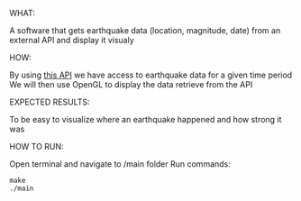 WHAT:

A software that gets earthquake data (location, magnitude, date) from an external API and display it visualy
    
HOW:
    
By using [this API](https://earthquake.usgs.gov/fdsnws/event/1/) we have access to earthquake data for a given time period
We will then use OpenGL to display the data retrieve from the API
    
EXPECTED RESULTS:

To be easy to visualize where an earthquake happened and how strong it was

HOW TO RUN:

Open terminal and navigate to /main folder
Run commands:
    
    make
    ./main 

